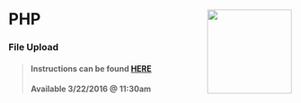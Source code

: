 # PHP <img align="right" src="https://github.com/Learning-Fuze/prototypes_C7.17/blob/assets/assets/images/logos/LF_LOGO.png?raw=true" width="150">
### File Upload

>#### Instructions can be found <a href="http://learning-fuze.github.io/prototypes_C7.17/#/PHP-File-Upload" target="_blank">HERE</a>
>#### Available 3/22/2016 @ 11:30am
